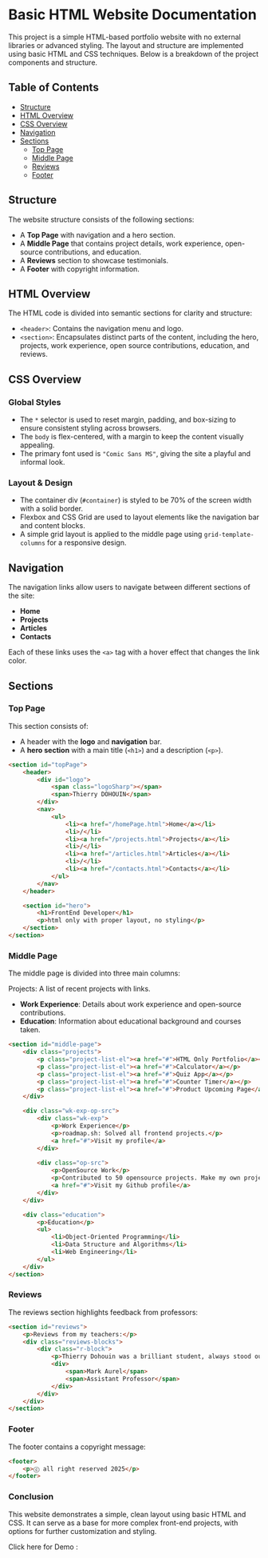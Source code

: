 # Basic HTML Website Documentation

This project is a simple HTML-based portfolio website with no external libraries or advanced styling. The layout and structure are implemented using basic HTML and CSS techniques. Below is a breakdown of the project components and structure.

## Table of Contents
- [Structure](#structure)
- [HTML Overview](#html-overview)
- [CSS Overview](#css-overview)
- [Navigation](#navigation)
- [Sections](#sections)
  - [Top Page](#top-page)
  - [Middle Page](#middle-page)
  - [Reviews](#reviews)
  - [Footer](#footer)

## Structure

The website structure consists of the following sections:
- A **Top Page** with navigation and a hero section.
- A **Middle Page** that contains project details, work experience, open-source contributions, and education.
- A **Reviews** section to showcase testimonials.
- A **Footer** with copyright information.

## HTML Overview

The HTML code is divided into semantic sections for clarity and structure:
- `<header>`: Contains the navigation menu and logo.
- `<section>`: Encapsulates distinct parts of the content, including the hero, projects, work experience, open source contributions, education, and reviews.

## CSS Overview

### Global Styles
- The `*` selector is used to reset margin, padding, and box-sizing to ensure consistent styling across browsers.
- The `body` is flex-centered, with a margin to keep the content visually appealing.
- The primary font used is `"Comic Sans MS"`, giving the site a playful and informal look.

### Layout & Design
- The container div (`#container`) is styled to be 70% of the screen width with a solid border.
- Flexbox and CSS Grid are used to layout elements like the navigation bar and content blocks.
- A simple grid layout is applied to the middle page using `grid-template-columns` for a responsive design.

## Navigation

The navigation links allow users to navigate between different sections of the site:
- **Home**
- **Projects**
- **Articles**
- **Contacts**

Each of these links uses the `<a>` tag with a hover effect that changes the link color.

## Sections

### Top Page

This section consists of:
- A header with the **logo** and **navigation** bar.
- A **hero section** with a main title (`<h1>`) and a description (`<p>`).

```html
<section id="topPage">
    <header>
        <div id="logo">
            <span class="logoSharp"></span>
            <span>Thierry DOHOUIN</span>
        </div>
        <nav>
            <ul>
                <li><a href="/homePage.html">Home</a></li>
                <li>/</li>
                <li><a href="/projects.html">Projects</a></li>
                <li>/</li>
                <li><a href="/articles.html">Articles</a></li>
                <li>/</li>
                <li><a href="/contacts.html">Contacts</a></li>
            </ul>
        </nav>
    </header>

    <section id="hero">
        <h1>FrontEnd Developer</h1>
        <p>html only with proper layout, no styling</p>
    </section>
</section>
```

### Middle Page

The middle page is divided into three main columns:

Projects: A list of recent projects with links.
- **Work Experience**: Details about work experience and open-source contributions.
- **Education**: Information about educational background and courses taken.

```html
<section id="middle-page">
    <div class="projects">
        <p class="project-list-el"><a href="#">HTML Only Portfolio</a></p>
        <p class="project-list-el"><a href="#">Calculator</a></p>
        <p class="project-list-el"><a href="#">Quiz App</a></p>
        <p class="project-list-el"><a href="#">Counter Timer</a></p>
        <p class="project-list-el"><a href="#">Product Upcoming Page</a></p>
    </div>

    <div class="wk-exp-op-src">
        <div class="wk-exp">
            <p>Work Experience</p>
            <p>roadmap.sh: Solved all frontend projects.</p>
            <a href="#">Visit my profile</a>
        </div>
        
        <div class="op-src">
            <p>OpenSource Work</p>
            <p>Contributed to 50 opensource projects. Make my own projects with 200 GitHub stars.</p>
            <a href="#">Visit my Github profile</a>
        </div>
    </div>

    <div class="education">
        <p>Education</p>
        <ul>
            <li>Object-Oriented Programming</li>
            <li>Data Structure and Algorithms</li>
            <li>Web Engineering</li>
        </ul>
    </div>
</section>
```

### Reviews

The reviews section highlights feedback from professors:

```html
<section id="reviews">
    <p>Reviews from my teachers:</p>
    <div class="reviews-blocks">
        <div class="r-block">
            <p>Thierry Dohouin was a brilliant student, always stood out with his assignments.</p>
            <div>
                <span>Mark Aurel</span>
                <span>Assistant Professor</span>
            </div>
        </div>
    </div>
</section>
```

### Footer

The footer contains a copyright message:

```html
<footer>
    <p>ⓒ all right reserved 2025</p>
</footer>
```

### Conclusion
This website demonstrates a simple, clean layout using basic HTML and CSS. It can serve as a base for more complex front-end projects, with options for further customization and styling.

Click here for Demo : 
